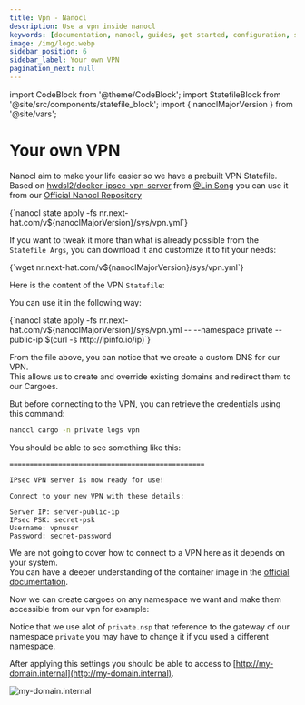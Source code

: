 ```yaml
---
title: Vpn - Nanocl
description: Use a vpn inside nanocl
keywords: [documentation, nanocl, guides, get started, configuration, state, file, config, yaml, yml, statefile, vpn, private network]
image: /img/logo.webp
sidebar_position: 6
sidebar_label: Your own VPN
pagination_next: null
---
```


import CodeBlock from '@theme/CodeBlock';
import StatefileBlock from '@site/src/components/statefile_block';
import { nanoclMajorVersion } from '@site/vars';

# Your own VPN

Nanocl aim to make your life easier so we have a prebuilt VPN Statefile.<br />
Based on [hwdsl2/docker-ipsec-vpn-server](https://github.com/hwdsl2/docker-ipsec-vpn-server) from [@Lin Song](https://github.com/hwdsl2) you can use it from our [Official Nanocl Repository](https://nr.next-hat.com)


<CodeBlock className="language-sh">
{`nanocl state apply -fs nr.next-hat.com/v${nanoclMajorVersion}/sys/vpn.yml`}
</CodeBlock>

If you want to tweak it more than what is already possible from the `Statefile Args`, you can download it and customize it to fit your needs:


<CodeBlock className="language-sh">
{`wget nr.next-hat.com/v${nanoclMajorVersion}/sys/vpn.yml`}
</CodeBlock>

Here is the content of the VPN `Statefile`:

<StatefileBlock example="advanced/vpn" />

You can use it in the following way:

<CodeBlock className="language-sh">
{`nanocl state apply -fs nr.next-hat.com/v${nanoclMajorVersion}/sys/vpn.yml -- --namespace private --public-ip $(curl -s http://ipinfo.io/ip)`}
</CodeBlock>

From the file above, you can notice that we create a custom DNS for our VPN.<br/>
This allows us to create and override existing domains and redirect them to our Cargoes.<br/>

But before connecting to the VPN, you can retrieve the credentials using this command:

```sh
nanocl cargo -n private logs vpn
```

You should be able to see something like this:

```console
================================================

IPsec VPN server is now ready for use!

Connect to your new VPN with these details:

Server IP: server-public-ip
IPsec PSK: secret-psk
Username: vpnuser
Password: secret-password
```

We are not going to cover how to connect to a VPN here as it depends on your system.<br/>
You can have a deeper understanding of the container image in the [official documentation](https://github.com/hwdsl2/docker-ipsec-vpn-server).<br/>

Now we can create cargoes on any namespace we want and make them accessible from our vpn for example:

<StatefileBlock example="advanced/vpn-cargo" />

Notice that we use alot of `private.nsp` that reference to the gateway of our namespace `private` you may have to change it if you used a different namespace.

After applying this settings you should be able to access to [http://my-domain.internal](http://my-domain.internal).

![my-domain.internal](../../../..//static/img/my-domain.png)
